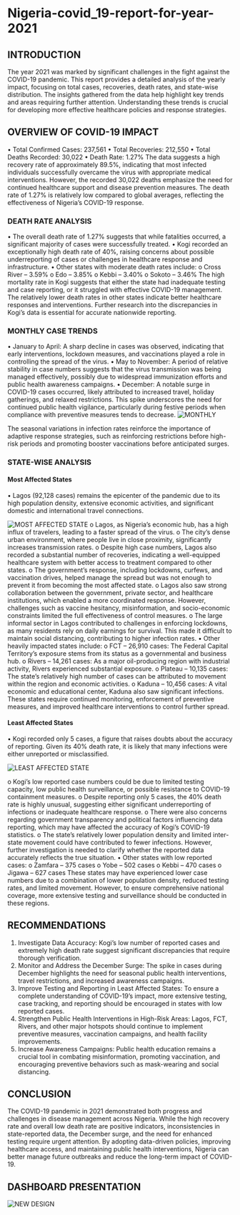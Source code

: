 # Nigeria-covid_19-report-for-year-2021
## INTRODUCTION 
The year 2021 was marked by significant challenges in the fight against the COVID-19 pandemic. This report provides a detailed analysis of the yearly impact, focusing on total cases, recoveries, death rates, and state-wise distribution. The insights gathered from the data help highlight key trends and areas requiring further attention. Understanding these trends is crucial for developing more effective healthcare policies and response strategies.
## OVERVIEW OF COVID-19 IMPACT
•	Total Confirmed Cases: 237,561
•	Total Recoveries: 212,550
•	Total Deaths Recorded: 30,022
•	Death Rate: 1.27%
The data suggests a high recovery rate of approximately 89.5%, indicating that most infected individuals successfully overcame the virus with appropriate medical interventions. However, the recorded 30,022 deaths emphasize the need for continued healthcare support and disease prevention measures. The death rate of 1.27% is relatively low compared to global averages, reflecting the effectiveness of Nigeria’s COVID-19 response.
### DEATH RATE ANALYSIS
•	The overall death rate of 1.27% suggests that while fatalities occurred, a significant majority of cases were successfully treated.
•	Kogi recorded an exceptionally high death rate of 40%, raising concerns about possible underreporting of cases or challenges in healthcare response and infrastructure.
•	Other states with moderate death rates include:
o	Cross River – 3.59%
o	Edo – 3.85%
o	Kebbi – 3.40%
o	Sokoto – 3.46%
The high mortality rate in Kogi suggests that either the state had inadequate testing and case reporting, or it struggled with effective COVID-19 management. The relatively lower death rates in other states indicate better healthcare responses and interventions. Further research into the discrepancies in Kogi’s data is essential for accurate nationwide reporting.

### MONTHLY CASE TRENDS
•	January to April: A sharp decline in cases was observed, indicating that early interventions, lockdown measures, and vaccinations played a role in controlling the spread of the virus.
•	May to November: A period of relative stability in case numbers suggests that the virus transmission was being managed effectively, possibly due to widespread immunization efforts and public health awareness campaigns.
•	December: A notable surge in COVID-19 cases occurred, likely attributed to increased travel, holiday gatherings, and relaxed restrictions. This spike underscores the need for continued public health vigilance, particularly during festive periods when compliance with preventive measures tends to decrease.
 ![MONTHLY](https://github.com/user-attachments/assets/46b3e368-c503-431c-b7a6-8dfd61e7548c)

The seasonal variations in infection rates reinforce the importance of adaptive response strategies, such as reinforcing restrictions before high-risk periods and promoting booster vaccinations before anticipated surges.
### STATE-WISE ANALYSIS
#### Most Affected States
•	Lagos (92,128 cases) remains the epicenter of the pandemic due to its high population density, extensive economic activities, and significant domestic and international travel connections.
  
  ![MOST AFFECTED STATE](https://github.com/user-attachments/assets/312e83e4-ebaf-48bb-86ca-ef0aaa82769d) 
o	Lagos, as Nigeria’s economic hub, has a high influx of travelers, leading to a faster spread of the virus.
o	The city’s dense urban environment, where people live in close proximity, significantly increases transmission rates.
o	Despite high case numbers, Lagos also recorded a substantial number of recoveries, indicating a well-equipped healthcare system with better access to treatment compared to other states.
o	The government’s response, including lockdowns, curfews, and vaccination drives, helped manage the spread but was not enough to prevent it from becoming the most affected state.
o	Lagos also saw strong collaboration between the government, private sector, and healthcare institutions, which enabled a more coordinated response. However, challenges such as vaccine hesitancy, misinformation, and socio-economic constraints limited the full effectiveness of control measures.
o	The large informal sector in Lagos contributed to challenges in enforcing lockdowns, as many residents rely on daily earnings for survival. This made it difficult to maintain social distancing, contributing to higher infection rates.
•	Other heavily impacted states include:
o	FCT – 26,910 cases: The Federal Capital Territory’s exposure stems from its status as a governmental and business hub.
o	Rivers – 14,261 cases: As a major oil-producing region with industrial activity, Rivers experienced substantial exposure.
o	Plateau – 10,135 cases: The state’s relatively high number of cases can be attributed to movement within the region and economic activities.
o	Kaduna – 10,456 cases: A vital economic and educational center, Kaduna also saw significant infections.
These states require continued monitoring, enforcement of preventive measures, and improved healthcare interventions to control further spread.
#### Least Affected States
•	Kogi recorded only 5 cases, a figure that raises doubts about the accuracy of reporting. Given its 40% death rate, it is likely that many infections were either unreported or misclassified.

 ![LEAST AFFECTED STATE](https://github.com/user-attachments/assets/139a87c1-8d26-4cb9-9c50-7698032ae7c2)

o	Kogi’s low reported case numbers could be due to limited testing capacity, low public health surveillance, or possible resistance to COVID-19 containment measures.
o	Despite reporting only 5 cases, the 40% death rate is highly unusual, suggesting either significant underreporting of infections or inadequate healthcare response.
o	There were also concerns regarding government transparency and political factors influencing data reporting, which may have affected the accuracy of Kogi’s COVID-19 statistics.
o	The state’s relatively lower population density and limited inter-state movement could have contributed to fewer infections. However, further investigation is needed to clarify whether the reported data accurately reflects the true situation.
•	Other states with low reported cases:
o	Zamfara – 375 cases
o	Yobe – 502 cases
o	Kebbi – 470 cases
o	Jigawa – 627 cases
These states may have experienced lower case numbers due to a combination of lower population density, reduced testing rates, and limited movement. However, to ensure comprehensive national coverage, more extensive testing and surveillance should be conducted in these regions.

## RECOMMENDATIONS
1.	Investigate Data Accuracy: Kogi’s low number of reported cases and extremely high death rate suggest significant discrepancies that require thorough verification.
2.	Monitor and Address the December Surge: The spike in cases during December highlights the need for seasonal public health interventions, travel restrictions, and increased awareness campaigns.
3.	Improve Testing and Reporting in Least Affected States: To ensure a complete understanding of COVID-19’s impact, more extensive testing, case tracking, and reporting should be encouraged in states with low reported cases.
4.	Strengthen Public Health Interventions in High-Risk Areas: Lagos, FCT, Rivers, and other major hotspots should continue to implement preventive measures, vaccination campaigns, and health facility improvements.
5.	Increase Awareness Campaigns: Public health education remains a crucial tool in combating misinformation, promoting vaccination, and encouraging preventive behaviors such as mask-wearing and social distancing.
## CONCLUSION
 The COVID-19 pandemic in 2021 demonstrated both progress and challenges in disease management across Nigeria. While the high recovery rate and overall low death rate are positive indicators, inconsistencies in state-reported data, the December surge, and the need for enhanced testing require urgent attention. By adopting data-driven policies, improving healthcare access, and maintaining public health interventions, Nigeria can better manage future outbreaks and reduce the long-term impact of COVID-19.
## DASHBOARD PRESENTATION
 ![NEW DESIGN](https://github.com/user-attachments/assets/c397c775-4273-4afd-ac0c-a27dc9ef4c79)



